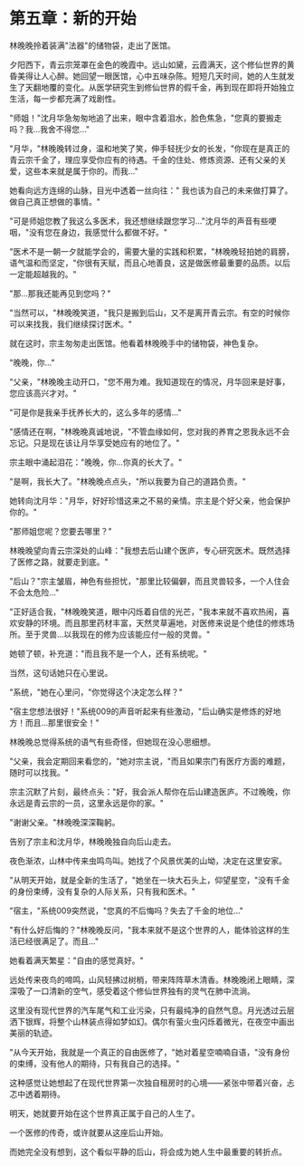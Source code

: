 # 第五章：新的开始

林晚晚拎着装满"法器"的储物袋，走出了医馆。

夕阳西下，青云宗笼罩在金色的晚霞中。远山如黛，云霞满天，这个修仙世界的黄昏美得让人心醉。她回望一眼医馆，心中五味杂陈。短短几天时间，她的人生就发生了天翻地覆的变化。从医学研究生到修仙世界的假千金，再到现在即将开始独立生活，每一步都充满了戏剧性。

"师姐！"沈月华急匆匆地追了出来，眼中含着泪水，脸色焦急，"您真的要搬走吗？我...我舍不得您..."

"月华，"林晚晚转过身，温和地笑了笑，伸手轻抚少女的长发，"你现在是真正的青云宗千金了，理应享受你应有的待遇。千金的住处、修炼资源、还有父亲的关爱，这些本来就是属于你的。而我..."

她看向远方连绵的山脉，目光中透着一丝向往：" 我也该为自己的未来做打算了。做自己真正想做的事情。"

"可是师姐您教了我这么多医术，我还想继续跟您学习..."沈月华的声音有些哽咽，"没有您在身边，我感觉什么都做不好。"

"医术不是一朝一夕就能学会的，需要大量的实践和积累，"林晚晚轻拍她的肩膀，语气温和而坚定，"你很有天赋，而且心地善良，这是做医修最重要的品质。以后一定能超越我的。"

"那...那我还能再见到您吗？"

"当然可以，"林晚晚笑道，"我只是搬到后山，又不是离开青云宗。有空的时候你可以来找我，我们继续探讨医术。"

就在这时，宗主匆匆走出医馆。他看着林晚晚手中的储物袋，神色复杂。

"晚晚，你..."

"父亲，"林晚晚主动开口，"您不用为难。我知道现在的情况，月华回来是好事，您应该高兴才对。"

"可是你是我亲手抚养长大的，这么多年的感情..."

"感情还在啊，"林晚晚真诚地说，"不管血缘如何，您对我的养育之恩我永远不会忘记。只是现在该让月华享受她应有的地位了。"

宗主眼中涌起泪花："晚晚，你...你真的长大了。"

"是啊，我长大了。"林晚晚点点头，"所以我要为自己的道路负责。"

她转向沈月华："月华，好好珍惜这来之不易的亲情。宗主是个好父亲，他会保护你的。"

"那师姐您呢？您要去哪里？"

林晚晚望向青云宗深处的山峰："我想去后山建个医庐，专心研究医术。既然选择了医修之路，就要走到底。"

"后山？"宗主皱眉，神色有些担忧，"那里比较偏僻，而且灵兽较多，一个人住会不会太危险..."

"正好适合我，"林晚晚笑道，眼中闪烁着自信的光芒，"我本来就不喜欢热闹，喜欢安静的环境。而且那里药材丰富，天然灵草遍地，对医修来说是个绝佳的修炼场所。至于灵兽...以我现在的修为应该能应付一般的灵兽。"

她顿了顿，补充道："而且我不是一个人，还有系统呢。"

当然，这句话她只在心里说。

"系统，"她在心里问，"你觉得这个决定怎么样？"

"宿主您想法很好！"系统009的声音听起来有些激动，"后山确实是修炼的好地方！而且...那里很安全！"

林晚晚总觉得系统的语气有些奇怪，但她现在没心思细想。

"父亲，我会定期回来看您的，"她对宗主说，"而且如果宗门有医疗方面的难题，随时可以找我。"

宗主沉默了片刻，最终点头："好，我会派人帮你在后山建造医庐。不过晚晚，你永远是青云宗的一员，这里永远是你的家。"

"谢谢父亲。"林晚晚深深鞠躬。

告别了宗主和沈月华，林晚晚独自向后山走去。

夜色渐浓，山林中传来虫鸣鸟叫。她找了个风景优美的山坳，决定在这里安家。

"从明天开始，就是全新的生活了，"她坐在一块大石头上，仰望星空，"没有千金的身份束缚，没有复杂的人际关系，只有我和医术。"

"宿主，"系统009突然说，"您真的不后悔吗？失去了千金的地位..."

"有什么好后悔的？"林晚晚反问，"我本来就不是这个世界的人，能体验这样的生活已经很满足了。而且..."

她看着满天繁星："自由的感觉真好。"

远处传来夜鸟的啼鸣，山风轻拂过树梢，带来阵阵草木清香。林晚晚闭上眼睛，深深吸了一口清新的空气，感受着这个修仙世界独有的灵气在肺中流淌。

这里没有现代世界的汽车尾气和工业污染，只有最纯净的自然气息。月光透过云层洒下银辉，将整个山林装点得如梦如幻。偶尔有萤火虫闪烁着微光，在夜空中画出美丽的轨迹。

"从今天开始，我就是一个真正的自由医修了，"她对着星空喃喃自语，"没有身份的束缚，没有他人的期待，只有我自己的选择。"

这种感觉让她想起了在现代世界第一次独自租房时的心境——紧张中带着兴奋，忐忑中透着期待。

明天，她就要开始在这个世界真正属于自己的人生了。

一个医修的传奇，或许就要从这座后山开始。

而她完全没有想到，这个看似平静的后山，将会成为她人生中最重要的转折点。

